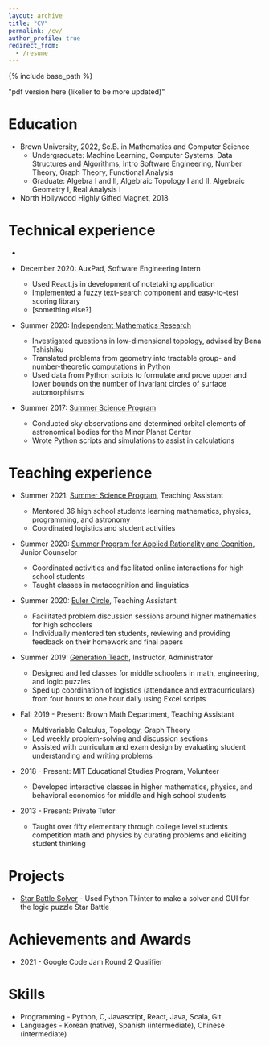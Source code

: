 ```yaml
---
layout: archive
title: "CV"
permalink: /cv/
author_profile: true
redirect_from:
  - /resume
---
```


{% include base_path %}

"pdf version here (likelier to be more updated)"

Education
======
* Brown University, 2022, Sc.B. in Mathematics and Computer Science
  * Undergraduate: Machine Learning, Computer Systems, Data Structures and Algorithms, Intro Software Engineering, Number Theory, Graph Theory, Functional Analysis
  * Graduate: Algebra I and II, Algebraic Topology I and II, Algebraic Geometry I, Real Analysis I
* North Hollywood Highly Gifted Magnet, 2018

Technical experience
======
* 

* December 2020: AuxPad, Software Engineering Intern
  * Used React.js in development of notetaking application 
  * Implemented a fuzzy text-search component and easy-to-test scoring library
  * [something else?]

* Summer 2020: [Independent Mathematics Research](https://github.com/dominickjoo/topology)
  * Investigated questions in low-dimensional topology, advised by Bena Tshishiku
  * Translated problems from geometry into tractable group- and number-theoretic computations in Python
  * Used data from Python scripts to formulate and prove upper and lower bounds on the number of invariant circles of surface automorphisms

* Summer 2017: [Summer Science Program](https://www.summerscience.org/)
  * Conducted sky observations and determined orbital elements of astronomical bodies for the Minor Planet Center 
  * Wrote Python scripts and simulations to assist in calculations

Teaching experience
======
* Summer 2021: [Summer Science Program](https://www.summerscience.org/), Teaching Assistant
  * Mentored 36 high school students learning mathematics, physics, programming, and astronomy 
  * Coordinated logistics and student activities

* Summer 2020: [Summer Program for Applied Rationality and Cognition](https://www.sparc-camp.org/), Junior Counselor
  * Coordinated activities and facilitated online interactions for high school students
  * Taught classes in metacognition and linguistics

* Summer 2020: [Euler Circle](https://www.eulercircle.com/), Teaching Assistant
  * Facilitated problem discussion sessions around higher mathematics for high schoolers
  * Individually mentored ten students, reviewing and providing feedback on their homework and final papers

* Summer 2019: [Generation Teach](https://www.generationteach.org/), Instructor, Administrator
  * Designed and led classes for middle schoolers in math, engineering, and logic puzzles
  * Sped up coordination of logistics (attendance and extracurriculars) from four hours to one hour daily using Excel scripts

* Fall 2019 - Present: Brown Math Department, Teaching Assistant
  * Multivariable Calculus, Topology, Graph Theory
  * Led weekly problem-solving and discussion sections
  * Assisted with curriculum and exam design by evaluating student understanding and writing problems

* 2018 - Present: MIT Educational Studies Program, Volunteer
  * Developed interactive classes in higher mathematics, physics, and behavioral economics for middle and high school students

* 2013 - Present: Private Tutor
  * Taught over fifty elementary through college level students competition math and physics by curating problems and eliciting student thinking 

Projects
======
* [Star Battle Solver](https://github.com/dominickjoo/star) - Used Python Tkinter to make a solver and GUI for the logic puzzle Star Battle

Achievements and Awards
======
* 2021 - Google Code Jam Round 2 Qualifier

Skills
======
* Programming - Python, C, Javascript, React, Java, Scala, Git
* Languages - Korean (native), Spanish (intermediate), Chinese (intermediate)